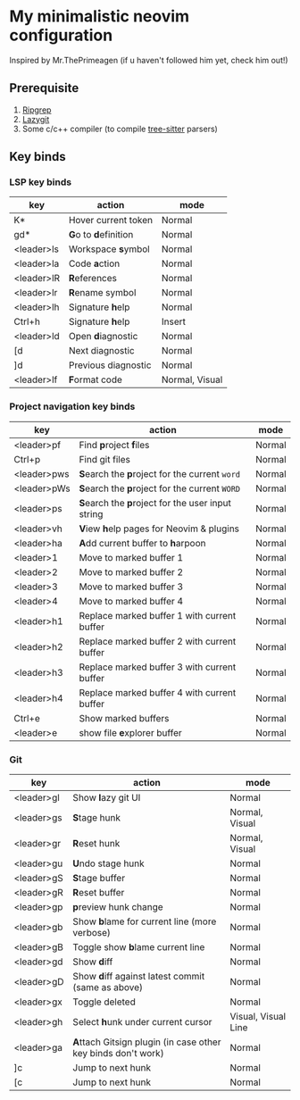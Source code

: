 # My minimalistic neovim configuration
Inspired by Mr.ThePrimeagen (if u haven't followed him yet, check him out!)

## Prerequisite
1. [Ripgrep](https://github.com/BurntSushi/ripgrep?tab=readme-ov-file#installation)
2. [Lazygit](https://github.com/jesseduffield/lazygit?tab=readme-ov-file#installation)
3. Some c/c++ compiler (to compile [tree-sitter](https://github.com/nvim-treesitter/nvim-treesitter?tab=readme-ov-file#requirements) parsers)


## Key binds
### LSP key binds
|key|action|mode|
|--|--|--|
|K*|Hover current token|Normal|
|gd*|<b>G</b>o to <b>d</b>efinition|Normal|
|\<leader>ls|Workspace <b>s</b>ymbol|Normal|
|\<leader>la|Code <b>a</b>ction|Normal|
|\<leader>lR|<b>R</b>eferences|Normal|
|\<leader>lr|<b>R</b>ename symbol|Normal|
|\<leader>lh|Signature <b>h</b>elp|Normal|
|Ctrl+h|Signature <b>h</b>elp|Insert|
|\<leader>ld|Open <b>d</b>iagnostic|Normal|
|[d|Next diagnostic|Normal|
|]d|Previous diagnostic|Normal|
|\<leader>lf|<b>F</b>ormat code|Normal, Visual|

### Project navigation key binds
| key | action | mode |
|--|--|--|
|\<leader>pf|Find **p**roject **f**iles|Normal|
|Ctrl+p|Find git files|Normal
|\<leader>pws|**S**earch the **p**roject for the current `word`|Normal|
|\<leader>pWs|**S**earch the **p**roject for the current `WORD`|Normal|
|\<leader>ps|**S**earch the **p**roject for the user input string|Normal|
|\<leader>vh|**V**iew **h**elp pages for Neovim & plugins |Normal|
|\<leader>ha|**A**dd current buffer to **h**arpoon|Normal|
|\<leader>1|Move to marked buffer 1|Normal|
|\<leader>2|Move to marked buffer 2|Normal|
|\<leader>3|Move to marked buffer 3|Normal|
|\<leader>4|Move to marked buffer 4|Normal|
|\<leader>h1|Replace marked buffer 1 with current buffer|Normal|
|\<leader>h2|Replace marked buffer 2 with current buffer|Normal|
|\<leader>h3|Replace marked buffer 3 with current buffer|Normal|
|\<leader>h4|Replace marked buffer 4 with current buffer|Normal|
|Ctrl+e|Show marked buffers|Normal|
|\<leader>e|show file **e**xplorer buffer|Normal|

### Git
| key | action | mode |
|--|--|--|
|\<leader>gl|Show **l**azy git UI|Normal|
|\<leader>gs|**S**tage hunk|Normal, Visual|
|\<leader>gr|**R**eset hunk|Normal, Visual|
|\<leader>gu|**U**ndo stage hunk|Normal|
|\<leader>gS|**S**tage buffer|Normal|
|\<leader>gR|**R**eset buffer|Normal|
|\<leader>gp|**p**review hunk change|Normal|
|\<leader>gb|Show **b**lame for current line (more verbose)|Normal|
|\<leader>gB|Toggle show **b**lame current line|Normal|
|\<leader>gd|Show **d**iff|Normal|
|\<leader>gD|Show **d**iff against latest commit (same as above)|Normal|
|\<leader>gx|Toggle deleted|Normal|
|\<leader>gh|Select **h**unk under current cursor|Visual, Visual Line|
|\<leader>ga|**A**ttach Gitsign plugin (in case other key binds don't work)|Normal|
|]c|Jump to next hunk|Normal|
|[c|Jump to next hunk|Normal|

